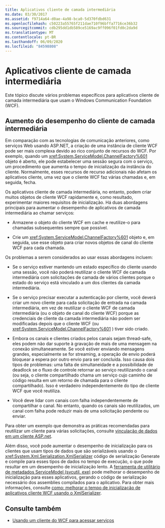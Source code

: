 ```yaml
---
title: Aplicativos cliente de camada intermediária
ms.date: 03/30/2017
ms.assetid: f9714a64-d0ae-4a98-bca0-5d370fdbd631
ms.openlocfilehash: c50223a55765f211dae710f96bffa7716ce36b32
ms.sourcegitcommit: cdb295dd1db589ce5169ac9ff096f01fd0c2da9d
ms.translationtype: MT
ms.contentlocale: pt-BR
ms.lasthandoff: 06/09/2020
ms.locfileid: "84598808"
---
```

# <a name="middle-tier-client-applications"></a>Aplicativos cliente de camada intermediária
Este tópico discute vários problemas específicos para aplicativos cliente de camada intermediária que usam o Windows Communication Foundation (WCF).  
  
## <a name="increasing-middle-tier-client-performance"></a>Aumento do desempenho do cliente de camada intermediária  
 Em comparação com as tecnologias de comunicação anteriores, como serviços Web usando ASP.NET, a criação de uma instância de cliente WCF pode ser mais complexa devido ao rico conjunto de recursos do WCF. Por exemplo, quando um <xref:System.ServiceModel.ChannelFactory%601> objeto é aberto, ele pode estabelecer uma sessão segura com o serviço, um procedimento que aumenta o tempo de inicialização da instância do cliente. Normalmente, esses recursos de recurso adicionais não afetam os aplicativos cliente, uma vez que o cliente WCF faz várias chamadas e, em seguida, fecha.  
  
 Os aplicativos cliente de camada intermediária, no entanto, podem criar muitos objetos de cliente WCF rapidamente e, como resultado, experimentar maiores requisitos de inicialização. Há duas abordagens principais para aumentar o desempenho de aplicativos de camada intermediária ao chamar serviços:  
  
- Armazene o objeto do cliente WCF em cache e reutilize-o para chamadas subsequentes sempre que possível.  
  
- Crie um <xref:System.ServiceModel.ChannelFactory%601> objeto e, em seguida, use esse objeto para criar novos objetos de canal do cliente WCF para cada chamada.  
  
 Os problemas a serem considerados ao usar essas abordagens incluem:  
  
- Se o serviço estiver mantendo um estado específico do cliente usando uma sessão, você não poderá reutilizar o cliente WCF de camada intermediária com solicitações de camada de vários clientes porque o estado do serviço está vinculado a um dos clientes da camada intermediária.  
  
- Se o serviço precisar executar a autenticação por cliente, você deverá criar um novo cliente para cada solicitação de entrada na camada intermediária, em vez de reutilizar o cliente WCF de camada intermediária (ou o objeto de canal do cliente WCF) porque as credenciais de cliente da camada intermediária não podem ser modificadas depois que o cliente WCF (ou <xref:System.ServiceModel.ChannelFactory%601> ) tiver sido criado.  
  
- Embora os canais e clientes criados pelos canais sejam thread-safe, eles podem não dar suporte à gravação de mais de uma mensagem na conexão simultaneamente. Se você estiver enviando mensagens grandes, especialmente se for streaming, a operação de envio poderá bloquear a espera por outro envio para ser concluída. Isso causa dois tipos de problemas: uma falta de simultaneidade e a possibilidade de deadlock se o fluxo de controle retornar ao serviço reutilizando o canal (ou seja, o cliente compartilhado chama um serviço cujo caminho de código resulta em um retorno de chamada para o cliente compartilhado). Isso é verdadeiro independentemente do tipo de cliente WCF que você reutiliza.  
  
- Você deve lidar com canais com falha independentemente de compartilhar o canal. No entanto, quando os canais são reutilizados, um canal com falha pode reduzir mais de uma solicitação pendente ou enviar.  
  
 Para obter um exemplo que demonstra as práticas recomendadas para reutilizar um cliente para várias solicitações, consulte [vinculação de dados em um cliente ASP.net](../samples/data-binding-in-an-aspnet-client.md).  
  
 Além disso, você pode aumentar o desempenho de inicialização para os clientes que usam tipos de dados que são serializáveis usando o <xref:System.Xml.Serialization.XmlSerializer> código de serialização Generate e compile para esses tipos de dados no tempo de execução, o que pode resultar em um desempenho de inicialização lento. A [ferramenta de utilitário de metadados ServiceModel (svcutil. exe)](../servicemodel-metadata-utility-tool-svcutil-exe.md) pode melhorar o desempenho de inicialização para esses aplicativos, gerando o código de serialização necessário dos assemblies compilados para o aplicativo. Para obter mais informações, consulte [como: melhorar o tempo de inicialização de aplicativos cliente WCF usando o XmlSerializer](startup-time-of-wcf-client-applications-using-the-xmlserializer.md).  
  
## <a name="see-also"></a>Consulte também

- [Usando um cliente do WCF para acessar serviços](accessing-services-using-a-client.md)
